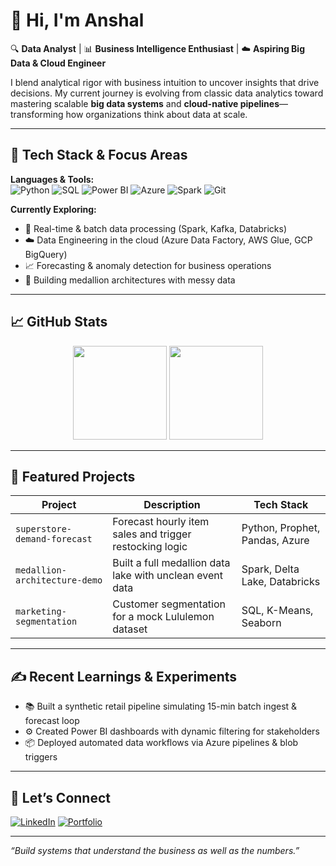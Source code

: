 # 👋 Hi, I'm Anshal

🔍 **Data Analyst** | 📊 **Business Intelligence Enthusiast** | ☁️ **Aspiring Big Data & Cloud Engineer**

I blend analytical rigor with business intuition to uncover insights that drive decisions. My current journey is evolving from classic data analytics toward mastering scalable **big data systems** and **cloud-native pipelines**—transforming how organizations think about data at scale.

---

## 🚀 Tech Stack & Focus Areas

**Languages & Tools:**  
![Python](https://img.shields.io/badge/Python-3670A0?style=for-the-badge&logo=python&logoColor=white)
![SQL](https://img.shields.io/badge/SQL-025E8C?style=for-the-badge&logo=postgresql&logoColor=white)
![Power BI](https://img.shields.io/badge/PowerBI-F2C811?style=for-the-badge&logo=powerbi&logoColor=000)
![Azure](https://img.shields.io/badge/Azure-0089D6?style=for-the-badge&logo=microsoftazure&logoColor=white)
![Spark](https://img.shields.io/badge/Apache%20Spark-E25A1C?style=for-the-badge&logo=apachespark&logoColor=white)
![Git](https://img.shields.io/badge/Git-F05032?style=for-the-badge&logo=git&logoColor=white)

**Currently Exploring:**  
- 🧠 Real-time & batch data processing (Spark, Kafka, Databricks)  
- ☁️ Data Engineering in the cloud (Azure Data Factory, AWS Glue, GCP BigQuery)  
- 📈 Forecasting & anomaly detection for business operations  
- 🧹 Building medallion architectures with messy data  

---

## 📈 GitHub Stats

<p align="center">
  <img src="https://github-readme-stats.vercel.app/api?username=anshalchopra&show_icons=true&theme=radical" height="150" />
  <img src="https://github-readme-stats.vercel.app/api/top-langs/?username=anshalchopra&layout=compact&theme=radical" height="150"/>
</p>

---

## 🧠 Featured Projects

| Project | Description | Tech Stack |
|--------|-------------|------------|
| `superstore-demand-forecast` | Forecast hourly item sales and trigger restocking logic | Python, Prophet, Pandas, Azure |
| `medallion-architecture-demo` | Built a full medallion data lake with unclean event data | Spark, Delta Lake, Databricks |
| `marketing-segmentation` | Customer segmentation for a mock Lululemon dataset | SQL, K-Means, Seaborn |

---

## ✍️ Recent Learnings & Experiments
- 📚 Built a synthetic retail pipeline simulating 15-min batch ingest & forecast loop  
- ⚙️ Created Power BI dashboards with dynamic filtering for stakeholders  
- 📦 Deployed automated data workflows via Azure pipelines & blob triggers  

---

## 🤝 Let’s Connect

[![LinkedIn](https://img.shields.io/badge/LinkedIn-Anshal-blue?style=flat&logo=linkedin)](https://linkedin.com/in/YOUR-LINKEDIN)
[![Portfolio](https://img.shields.io/badge/Portfolio-Website-lightgrey?style=flat&logo=googlechrome)](https://YOUR-PERSONAL-SITE.com)

---

_“Build systems that understand the business as well as the numbers.”_
